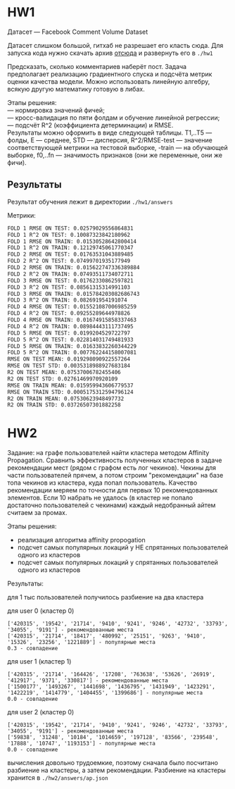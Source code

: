 # HW1

Датасет — Facebook Comment Volume Dataset

Датасет слишком большой, гитхаб не разрешает его класть сюда.
Для запуска кода нужно скачать архив [отсюда](https://drive.google.com/file/d/1BZ08fAAY4_6Pi5QTpq668gFj0nsIWZji/view?usp=sharing) и развернуть его в `./hw1`

Предсказать, сколько комментариев наберёт пост. Задача предполагает реализацию градиентного спуска и подсчёта метрик оценки качества модели. Можно использовать линейную алгебру, всякую другую математику готовую в либах.  

Этапы решения:  
— нормировка значений фичей;  
— кросс-валидация по пяти фолдам и обучение линейной регрессии;  
— подсчёт R^2 (коэффициента детерминации) и RMSE.  
Результаты можно оформить в виде следующей таблицы. T1,..T5 — фолды, E — среднее, STD — дисперсия, R^2/RMSE-test — значение соответствующей метрики на тестовой выборке, -train — на обучающей выборке, f0,..fn — значимость признаков (они же переменные, они же фичи).

## Результаты
Результат обучения лежит в директории `./hw1/answers`

Метрики:
```sh
FOLD 1 RMSE ON TEST: 0.02579029556864831
FOLD 1 R^2 ON TEST: 0.10087323842180962
FOLD 1 RMSE ON TRAIN: 0.01530528642800414
FOLD 1 R^2 ON TRAIN: 0.12129745061770347
FOLD 2 RMSE ON TEST: 0.01763531043889485
FOLD 2 R^2 ON TEST: 0.07499701935177949
FOLD 2 RMSE ON TRAIN: 0.015622747336389884
FOLD 2 R^2 ON TRAIN: 0.07493511734072711
FOLD 3 RMSE ON TEST: 0.01762330862597821
FOLD 3 R^2 ON TEST: 0.08561315314991103
FOLD 3 RMSE ON TRAIN: 0.015784203082686743
FOLD 3 R^2 ON TRAIN: 0.082691954191074
FOLD 4 RMSE ON TEST: 0.015521087006985259
FOLD 4 R^2 ON TEST: 0.09255289644978826
FOLD 4 RMSE ON TRAIN: 0.01674915858337463
FOLD 4 R^2 ON TRAIN: 0.08984443111737495
FOLD 5 RMSE ON TEST: 0.0199204529722797
FOLD 5 R^2 ON TEST: 0.022814031749481933
FOLD 5 RMSE ON TRAIN: 0.01633832260344229
FOLD 5 R^2 ON TRAIN: 0.007762244158007081
RMSE ON TEST MEAN: 0.019298090922557264
RMSE ON TEST STD: 0.0035318988927683184
R2 ON TEST MEAN: 0.07537006782455406
R2 ON TEST STD: 0.02761469970920109
RMSE ON TRAIN MEAN: 0.015959943606779537
RMSE ON TRAIN STD: 0.0005175312594796124
R2 ON TRAIN MEAN: 0.07530623948497732
R2 ON TRAIN STD: 0.03726507301882258
```

# HW2

Задание: на графе пользователей найти кластера методом Affinity Propagation. Сравнить эффективность полученных кластеров в задаче рекомендации мест (рядом с графом есть лог чекинов). Чекины для части пользователей прячем, а потом строим "рекомендации" на базе топа чекинов из кластера, куда попал пользователь. Качество рекомендации меряем по точности для первых 10 рекомендованных элементов. Если 10 набрать не удалось (в кластер не попало достаточно пользователей с чекинами) каждый недобранный айтем считаем за промах.

Этапы решения:
- реализация алгоритма affinity propogation
- подсчет самых популярных локаций у НЕ спрятанных пользователей одного из кластеров
- подсчет самых популярных локаций у спрятанных пользователей одного из кластеров

Результаты:

для 1 тыс пользователей получилось разбиение на два кластера

для user 0 (кластер 0)
```
['420315', '19542', '21714', '9410', '9241', '9246', '42732', '33793', '34055', '9191'] - рекомендованные места
['420315', '21714', '18417', '480992', '25151', '9263', '9410', '15326', '23256', '1221889'] - популярные места
0.3 - совпадение
```

для user 1 (кластер 1)
```
['420315', '21714', '164426', '17208', '763638', '53626', '26919', '412917', '9371', '330817'] - рекомендованные места
['1500177', '1493267', '1441698', '1436795', '1431949', '1423291', '1422219', '1414779', '1404455', '1399686'] - популярные места
0.0 - совпадение
```

для user 2 (кластер 0)
```
['420315', '19542', '21714', '9410', '9241', '9246', '42732', '33793', '34055', '9191'] - рекомендованные места
['59838', '31248', '10184', '1014659', '197128', '83566', '239548', '17888', '10747', '1193153'] - популярные места
0.0 - совпадение
```

вычисления довольно трудоемкие, поэтому сначала было посчитано разбиение на кластеры, а затем рекомендации. Разбиение на кластеры хранится в `./hw2/answers/ap.json`
